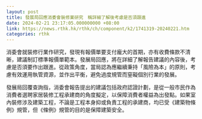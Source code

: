 ```yaml
---
layout: post
title: 發展局回應消委會裝修業研究　稱詳細了解後考慮是否須跟進
date: 2024-02-21 23:17:05.000000000 +08:00
link: https://news.rthk.hk/rthk/ch/component/k2/1741319-20240221.htm
categories: rthk
---
```


消委會就裝修行業作研究，發現有報價單要支付龐大的首期，亦有收費條款不清晰，建議制訂標準報價單範本。發展局回應，將在詳細了解報告建議的內容後，考慮是否須要作出跟進。從政策角度，當局認為應繼續秉持「風險為本」的原則，考慮有效運用執管資源，並作出平衡，避免過度規管而窒礙個別行業的發展。

發展局回覆查詢指，消委會報告提出的建議包括政府認證計劃，是從一般市民作為消費者選聘家居裝修工程承建商的角度擬定，以保障消費者權益為出發點。如果室內裝修涉及建築工程，不論是工程本身抑或負責工程的承建商，均已受《建築物條例》規管，但《條例》規管的目的是保障建築安全。
